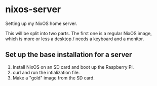 # nixos-server

Setting up my NixOS home server.

This will be split into two parts. The first one is a regular NixOS image, which is more or less a desktop / needs a keyboard and a monitor.

## Set up the base installation for a server

1. Install NixOS on an SD card and boot up the Raspberry Pi.
2. curl and run the intialization file.
3. Make a "gold" image from the SD card.

